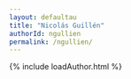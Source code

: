 ```yaml
---
layout: defaultau
title: "Nicolás Guillén"
authorId: ngullien
permalink: /ngullien/
---
```

{% include loadAuthor.html %}
<script>
    $(document).ready(function(){
        showAuthorBio('{{ page.authorId }}');
   });
</script>